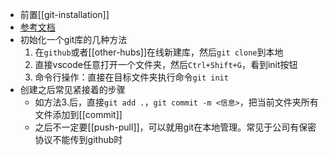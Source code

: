 - 前置[[git-installation]]
- [参考文档](https://git-scm.com/docs/git-init)
- 初始化一个git库的几种方法
  1. 在`github`或者[[other-hubs]]在线新建库，然后`git clone`到本地
  2. 直接vscode任意打开一个文件夹，然后`Ctrl+Shift+G`，看到init按钮
  3. 命令行操作：直接在目标文件夹执行命令`git init`
- 创建之后常见紧接着的步骤
  - 如方法3.后，直接`git add .`，`git commit -m <信息>`，把当前文件夹所有文件添加到[[commit]]
  - 之后不一定要[[push-pull]]，可以就用git在本地管理。常见于公司有保密协议不能传到github时